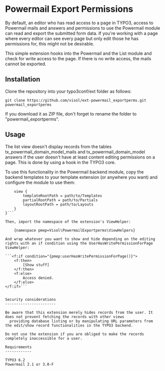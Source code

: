Powermail Export Permissions
============================

By default, an editor who has read access to a page in TYPO3, access to Powermail mails and answers and permissions to
 use the Powermail module can read and export the submitted form data. If you're working with a page where every editor
 can see every page but only edit those he has permissions for, this might not be desirable.

This simple extension hooks into the Powermail and the List module and check for write access to the page. If there is
 no write access, the mails cannot be exported.

Installation
------------

Clone the repository into your typo3conf/ext folder as follows:

    git clone https://github.com/visol/ext-powermail_exportperms.git powermail_exportperms

If you download it as ZIP file, don't forget to rename the folder to "powermail_exportperms".

Usage
-----

The list view doesn't display records from the tables tx_powermail_domain_model_mails and tx_powermail_domain_model answers
if the user doesn't have at least content editing permissions on a page. This is done by using a hook in the TYPO3 core.

To use this functionality in the Powermail backend module, copy the backend templates to your template extension (or anywhere you want)
and configure the module to use them:

```module.tx_powermail {
	view {
		templateRootPath = path/to/Templates
		partialRootPath = path/to/Partials
		layoutRootPath = path/to/Layouts
	}
}```

Then, import the namespace of the extension's ViewHelper:

    {namespace pmep=Visol\PowermailExportperms\ViewHelpers}

And wrap whatever you want to show and hide depending on the editing rights with an if condition using the UserHasWritePermissionForPage ViewHelper:

```<f:if condition="{pmep:userHasWritePermissionForPage()}">
	<f:then>
		[Show stuff]
	</f:then>
	<f:else>
		Access denied.
	</f:else>
</f:if>```


Security considerations
-----------------------

Be aware that this extension merely hides records from the user. It does not prevent fetching the records with other views
  providing database listing or by manipulating URL parameters from the edit/show record functionalities in the TYPO3 backend.

Do not use the extension if you are obliged to make the records completely inaccessible for a user.

Requirements
------------

TYPO3 6.2
Powermail 2.1 or 3.0-F